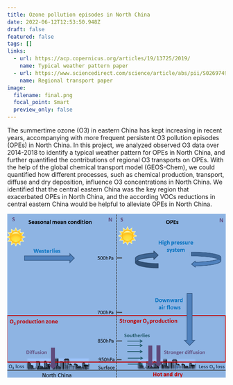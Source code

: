 ```yaml
---
title: Ozone pollution episodes in North China
date: 2022-06-12T12:53:50.948Z
draft: false
featured: false
tags: []
links:
  - url: https://acp.copernicus.org/articles/19/13725/2019/
    name: Typical weather pattern paper
  - url: https://www.sciencedirect.com/science/article/abs/pii/S0269749120325537
    name: Regional transport paper
image:
  filename: final.png
  focal_point: Smart
  preview_only: false
---
```

The summertime ozone (O3) in eastern China has kept increasing in recent years, accompanying with more frequent persistent O3 pollution episodes (OPEs) in North China. In this project, we analyzed observed O3 data over 2014-2018 to identify a typical weather pattern for OPEs in North China, and further quantified the contributions of regional O3 transports on OPEs. With the help of the global chemical transport model (GEOS-Chem), we could quantified how different processes, such as chemical production, transport, diffuse and dry deposition, influence O3 concentrations in North China. We identified that the central eastern China was the key region that exacerbated OPEs in North China, and the according VOCs reductions in central eastern China would be helpful to alleviate OPEs in North China.

![](final.png "A typical weather pattern for ozone pollution episodes in North China")